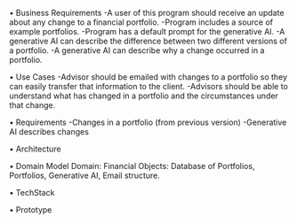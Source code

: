 •	Business Requirements
-A user of this program should receive an update about any change to a financial portfolio.
-Program includes a source of example portfolios. 
-Program has a default prompt for the generative AI. 
-A generative AI can describe the difference between two different versions of a portfolio.
-A generative AI can describe why a change occurred in a portfolio. 

•	Use Cases
-Advisor should be emailed with changes to a portfolio so they can easily transfer that information to the client. 
-Advisors should be able to understand what has changed in a portfolio and the circumstances under that change. 

•	Requirements
-Changes in a portfolio (from previous version)
-Generative AI describes changes

•	Architecture

•	Domain Model
Domain: Financial
Objects: Database of Portfolios, Portfolios, Generative AI, Email structure.

•	TechStack


•	Prototype
